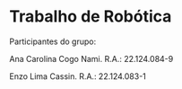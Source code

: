 # Trabalho de Robótica

Participantes do grupo:

Ana Carolina Cogo Nami. R.A.: 22.124.084-9

Enzo Lima Cassin. R.A.: 22.124.083-1
